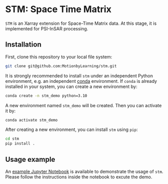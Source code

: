 # STM: Space Time Matrix 

`STM` is an Xarray extension for Space-Time Matrix data. At this stage, it is implemented for PSI-InSAR processing.
## Installation

First, clone this repository to your local file system:

```bash
git clone git@github.com:MotionbyLearning/stm.git
```

It is strongly recommended to install `stm` under an independent Python environment, e.g. an independent [conda](https://docs.conda.io/en/latest/miniconda.html) environment. If `conda` is already installed in your system, you can create a new environment by:

```bash
conda create -n stm_demo python=3.10
```

A new environment named `stm_demo` will be created. Then you can activate it by:

```bash
conda activate stm_demo
```

After creating a new environment, you can install `stm` using `pip`:

```bash
cd stm
pip install .
```

## Usage example

An [example Jupyter Notebook](examples/demo_stm.ipynb) is available to demonstrate the usage of `stm`. Please follow the instructions inside the notebook to excute the demo.
